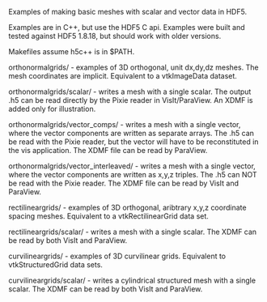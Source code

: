 Examples of making basic meshes with scalar and vector data in HDF5.

Examples are in C++, but use the HDF5 C api. 
Examples were built and tested against HDF5 1.8.18, but should work with older versions.

Makefiles assume h5c++ is in $PATH.

orthonormalgrids/ - examples of 3D orthogonal, unit dx,dy,dz meshes. The mesh coordinates are implicit. Equivalent to a vtkImageData dataset.

orthonormalgrids/scalar/ - writes a mesh with a single scalar. The output .h5 can be read directly by the Pixie reader in VisIt/ParaView. An XDMF is added only for illustration.

orthonormalgrids/vector_comps/ - writes a mesh with a single vector, where the vector components are written as separate arrays. The .h5 can be read with the Pixie reader, but the vector will have to be reconstituted in the vis application. The XDMF file can be read by ParaView.

orthonormalgrids/vector_interleaved/ - writes a mesh with a single vector, where the vector components are written as x,y,z triples. The .h5 can NOT be read with the Pixie reader. The XDMF file can be read by VisIt and ParaView.

rectilineargrids/ - examples of 3D orthogonal, aribtrary x,y,z coordinate spacing meshes. Equivalent to a vtkRectilinearGrid data set.

rectilineargrids/scalar/ - writes a mesh with a single scalar. The XDMF can be read by both VisIt and ParaView.

curvilineargrids/ - examples of 3D curvilinear grids. Equivalent to vtkStructuredGrid data sets.

curvilineargrids/scalar/ - writes a cylindrical structured mesh with a single scalar. The XDMF can be read by both VisIt and ParaView.
